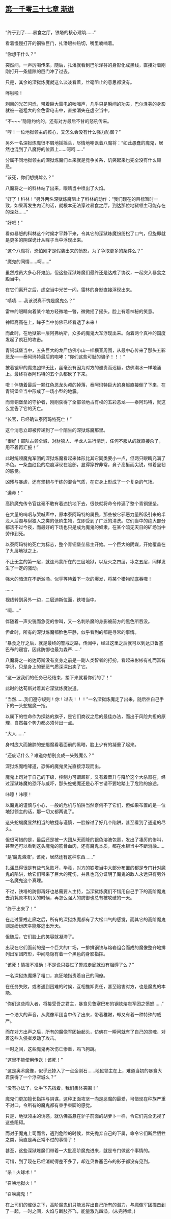 ## [第一千零三十七章 渐进](https://www.xxbiquge.com/11_11222/9046218.html)
﻿

  “终于到了……暴食之厅，铁塔的核心建筑……”

  看着慢慢打开的钢铁巨门，扎潘眼神热切，嘴里喃喃着。

  “你想干什么？”

  突然间，一声厉喝传来，随后，扎潘就看到巴尔泽芬的身影化成黑线，直接对着刚刚打开一条缝隙的巨门冲了过去。

  只是，其余的深狱炼魔就这么淡淡看着，丝毫阻止的意思都没有。

  哗啦啦！

  刺目的光芒闪烁，带着巨大雷电的嗤嗤声，几乎只是瞬间的功夫，巴尔泽芬的身影就被一道粗大的金色雷电击中，直接消失在虚空当中。

  “不~~~”隐隐约约的，还有对方最后不甘的怒吼传来。

  “哼！一位地狱领主的核心，又怎么会没有什么强力防御？”

  另外一名深狱炼魔很不屑地摇摇头，尽情地嘲讽着八魔将：“如此愚蠢的魔鬼，居然也混到了八魔将的位置上……呵呵……”

  分属不同地狱领主的深狱炼魔们本来就是竞争关系，讥笑起来也完全没有什么顾忌。

  “该死，你们想挑衅么？”

  八魔将之一的科林站了出来，眼睛当中喷出了火焰。

  “好了！科林！”另外两名深狱炼魔阻止了科林的动作：“我们现在的目标暂时一致，如果再发生内讧的话，就根本无法穿过暴食之厅，到达那位地狱领主可能存在的深处……”

  “好吧！”

  看似暴怒的科林这个时候才平静下来，令其它的深狱炼魔纷纷松了口气，但旋即就是更多的阴谋诡计从眸子当中浮现出来。

  “这个八魔将，恐怕刚才是假装出来的愤怒，为了争取更多的条件么？”

  “魔鬼的同情……呵……”

  虽然成员大多心怀鬼胎，但这些深狱炼魔们最终还是达成了协议，一起突入暴食之殿当中。

  在它们离开之后，虚空当中光芒一闪，雷林的身影直接浮现出来。

  “啧啧……我该说真不愧是魔鬼么？”

  雷林的眼睛向着某个地方轻微地一瞥，微微摇了摇头。脸上有着神秘的笑意。

  神祗高高在上，眸子当中仿佛已经看透了未来！

  而此时，在地狱第一层阿弗纳斯，众多的魔鬼大军浮现出来。向着两个真神的国度发起了疯狂的攻击。

  青铜城堡当中，五头巨大的龙尸仿佛小山一样横亘周围，从最中心传来了那头五彩恶龙——泰阿玛特最后的咆哮：“你们这些可耻的骗子！！！”

  披着铠甲的魔鬼凶悍无比，丝毫没有因为对方的谴责而迟疑，仿佛潮水一样地涌上。最终将泰阿玛特的五个头都砍了下来。

  噔！伴随着最后一颗红色恶龙头颅的掉落，泰阿玛特巨大的身躯直接倒了下来，在青铜堡垒当中形成了一场小型的地震。

  而青铜堡垒的守护者，刚刚获得了全部领地占有权的五彩恶龙——泰阿玛特，就这么宣告了它的灭亡。

  “长官，已经确认泰阿玛特死亡！”

  这个消息立即被传递到了一个陌生的深狱炼魔那里。

  “很好！部队占领全城，对豺狼人、半龙人进行清洗，任何不服从的就直接杀了，用不着再汇报！”

  此时统领魔鬼军团的深狱炼魔看起来体形比其它同类要小一点，但两只眼睛充满了冷色。一条血红色的疤痕浮现在脸部，显得狰狞非常，鼻子高挺而尖锐，带着坚韧的感觉。

  凶残与暴虐，还有坚韧与干练的混合气质，在它身上形成了一个复杂的气场。

  “遵命！”

  高阶魔鬼传令官丝毫不敢有着违抗地下去，很快就将命令传遍了整个青铜堡垒。

  在大量的呜咽与哭喊声中，原本泰阿玛特的属民，那些被它邪恶力量所吸引来的半龙人后裔与豺狼人之类的低阶生物，立即受到了广泛的清洗。它们当中的绝大部分都活不过今夜，而最好的下场也只是成为魔鬼的奴隶，在某个暗无天日的矿场当中劳作到死。

  以泰阿玛特的死亡为标志，整个青铜堡垒易主开始。一个巨大的阴谋，开始覆盖在了九层地狱之上。

  不止无主的第一层，就连玛蒙所在的三层地狱，以及火之四层，冰之五层，同样发生了一定的骚动。

  强大的暗流在不断汹涌。似乎等待着下一次的爆发，将某个猎物彻底吞噬！

  ……

  视线转到另外一边，二层迪斯位面，铁塔当中。

  “啊……”

  伴随着一声尖锐而急促的惨叫，又一名刺杀魔的身影被前方的黑色所吞没。

  但此时，所有的深狱炼魔都脸色平静，似乎看到的都是寻常的事情。

  “暴食之厅之后，就是最终的警戒之路，传闻中，经过这里之后就可以到达贝鲁塞巴布的寝宫，因此防御也最为森严……”

  八魔将之一的达苟斯没有变身之前是一副人类智者的打扮，看起来彬彬有礼而富有学识，只是身上的邪恶气质深深出卖了它。

  “这一波我们的任务已经结束，接下来就看你们的了！”

  此时的达苟斯对着其它深狱炼魔说道。

  “当然……我们遵守规则！你！过去！！！”一名深狱炼魔走了出来，随后往自己手下的一头蛇蝎魔一指。

  以属下的性命作为探路的旗子，是它们商议之后的最佳办法，而出于风险共担的原理，自然每个势力都必须付出一点。

  “大人……”

  身材庞大而臃肿的蛇蝎魔看着面前的黑暗，脸上少有的凝重了起来。

  “还废话什么？难道你想别变成一头贱魔么？”

  深狱炼魔咆哮道，恐怖的魔鬼灵光直接浮现而出。

  魔鬼上司对于自己的下级，控制力可谓超群，又有着晋升与降阶这个大杀器在，经过深狱炼魔的恐吓与威吓，那头蛇蝎魔还是心不甘请不要地踏上了危险的旅途。

  咔嚓！咔嚓！

  以魔鬼的谨慎与小心，一般的危机与陷阱当然奈何不了它们，但如果布置的是一位地狱领主的话，那一切又都两说了。

  这头蛇蝎魔显然相当的敏捷与谨慎，一脸躲过了好几个陷阱，甚至看到了通道的尽头。

  但很可惜的是，最后还是被一大团从天而降的银色溶液包裹，发出了凄厉的惨叫，甚至还可以看到这头魔鬼的筋骨血肉，还有魔鬼本质，都在水银当中不断消融……

  “是‘魔鬼溶液’，该死，居然还有这种东西……”

  扎潘显得很是有些气急败坏，毕竟，对方的铁塔当中大部分布置的都是专门针对魔鬼的陷阱，给它们带来了巨大的死伤，并且也充分证明了魔鬼的敌人永远只有另外一名魔鬼这个真理。

  不过，铁塔的防御再好也总需要人主持，当深狱炼魔们不惜用自己手下的高阶魔鬼去消耗原本机关的时候，再怎么强大的防御也总有被攻破的一天。

  “终于出来了！”

  在走过警戒走廊之后，所有的深狱炼魔都有了大松口气的感觉，而其它的高阶魔鬼则是纷纷庆幸能够逃出升天。

  但随后，它们脸上的笑容就凝滞了。

  出现在它们面前的是一个巨大的广场，一排排钢铁与熔岩组合而成的魔像整齐地排列出军团阵形，中间隐隐有着一个黑色的身影指挥。

  “该死！情报不准确！不是说只要过了警戒走廊就没有阻碍了么？”

  一名深狱炼魔爆了粗口，疯狂地指责着自己的同僚。

  在任务失败，或者遇到困难的时候，互相推卸责任，甚至陷害对方，也是魔鬼的本能。

  “你们这些闯入者，将接受吾之君主，暴食贝鲁塞巴布的钢铁熔岩军团之愤怒……”

  一个浩大的声音，从魔像军团当中传了出来，带着稚嫩，却又有着一种特殊的威严。

  而在对方出声之后，所有的魔像军团抬起头，仿佛在一瞬间就有了自己的灵魂，对着这些入侵者发动了攻击。

  一时之间，这些魔鬼再次伤亡惨重，鸡飞狗跳。

  “这里不能使用传送！该死！”

  “这是奥术魔像，似乎还掺入了一点金刚石……地狱领主在上，难道当初的暴食大君获得了一个浮空城么？”

  “没有办法了，让手下先挡着，我们集体突围！”

  魔鬼们更加擅长指挥与阴谋，这种正面攻坚一向是恶魔的最爱，可惜现在种族严重不对口，令所有的魔鬼都有束手束脚的感觉。

  只是，地狱领主的诱惑，就仿佛高悬在驴子前面的胡萝卜一样，令它们完全无视了这些阻碍。

  而对于魔鬼上司而言，遇到危险的时候，优先抛弃自己的下属，命令它们断后牺牲之类，简直是再正常不过的事情了！

  甚至，这些深狱炼魔们带着一大批高阶魔鬼进来，就是专门做这个事情的。

  可惜，到了现在已经消耗得差不多了，却连贝鲁塞巴布的影子都没有见到。

  “杀！火球术！”

  “召唤地狱火！”

  “召唤魔鬼！”

  在上司们的催促之下，高阶魔鬼们只能发挥出自己所有的潜力，与魔像军团撞击到了一起，一时之间，火焰与断肢齐飞，能量激光四溢。(未完待续。)

  
